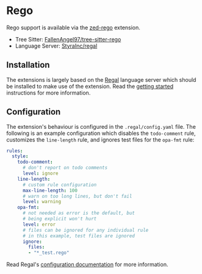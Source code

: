 # Rego

Rego support is available via the
[zed-rego](https://github.com/StyraInc/zed-rego) extension.

- Tree Sitter: [FallenAngel97/tree-sitter-rego](https://github.com/FallenAngel97/tree-sitter-rego)
- Language Server: [StyraInc/regal](https://github.com/StyraInc/regal)

## Installation

The extensions is largely based on the
[Regal](https://docs.styra.com/regal/language-server)
language server which should be installed to make use of the extension.
Read the [getting started](https://docs.styra.com/regal#getting-started)
instructions for more information.

## Configuration

The extension's behaviour is configured in the `.regal/config.yaml` file. The
following is an example configuration which disables the `todo-comment` rule,
customizes the `line-length` rule, and ignores test files for the `opa-fmt`
rule:

```yaml
rules:
  style:
    todo-comment:
      # don't report on todo comments
      level: ignore
    line-length:
      # custom rule configuration
      max-line-length: 100
      # warn on too long lines, but don't fail
      level: warning
    opa-fmt:
      # not needed as error is the default, but
      # being explicit won't hurt
      level: error
      # files can be ignored for any individual rule
      # in this example, test files are ignored
      ignore:
        files:
        - "*_test.rego"
```

Read Regal's
[configuration documentation](https://docs.styra.com/regal#configuration)
for more information.
